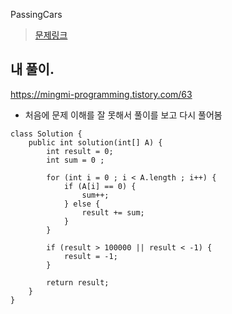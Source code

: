 PassingCars

> [문제링크](https://app.codility.com/programmers/lessons/5-prefix_sums/passing_cars/)


## 내 풀이.
https://mingmi-programming.tistory.com/63
- 처음에 문제 이해를 잘 못해서 풀이를 보고 다시 풀어봄 
```
class Solution {
    public int solution(int[] A) {
		int result = 0;
        int sum = 0 ;
        
        for (int i = 0 ; i < A.length ; i++) {
        	if (A[i] == 0) {
        		sum++; 
        	} else {
        		result += sum;
        	}
        }
        
        if (result > 100000 || result < -1) {
        	result = -1;
        }
        
        return result;
    }
}
```
